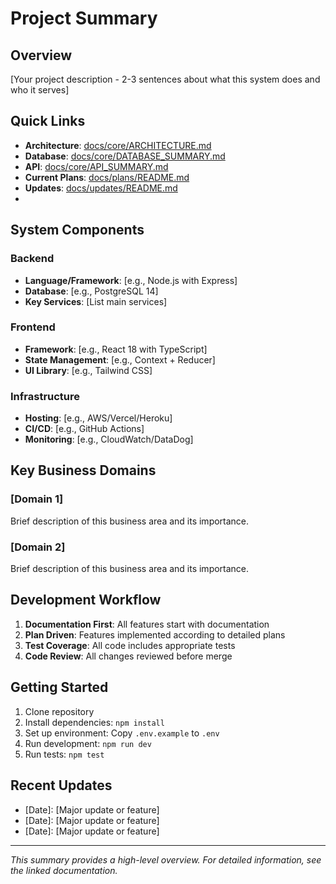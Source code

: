 # Project Summary

## Overview
[Your project description - 2-3 sentences about what this system does and who it serves]

## Quick Links
- **Architecture**: [docs/core/ARCHITECTURE.md](./core/ARCHITECTURE.md)
- **Database**: [docs/core/DATABASE_SUMMARY.md](./core/DATABASE_SUMMARY.md)
- **API**: [docs/core/API_SUMMARY.md](./core/API_SUMMARY.md)
- **Current Plans**: [docs/plans/README.md](./plans/README.md)
- **Updates**: [docs/updates/README.md](./updates/README.md)
- 
## System Components

### Backend
- **Language/Framework**: [e.g., Node.js with Express]
- **Database**: [e.g., PostgreSQL 14]
- **Key Services**: [List main services]

### Frontend  
- **Framework**: [e.g., React 18 with TypeScript]
- **State Management**: [e.g., Context + Reducer]
- **UI Library**: [e.g., Tailwind CSS]

### Infrastructure
- **Hosting**: [e.g., AWS/Vercel/Heroku]
- **CI/CD**: [e.g., GitHub Actions]
- **Monitoring**: [e.g., CloudWatch/DataDog]

## Key Business Domains

### [Domain 1]
Brief description of this business area and its importance.

### [Domain 2]
Brief description of this business area and its importance.

## Development Workflow

1. **Documentation First**: All features start with documentation
2. **Plan Driven**: Features implemented according to detailed plans
3. **Test Coverage**: All code includes appropriate tests
4. **Code Review**: All changes reviewed before merge

## Getting Started

1. Clone repository
2. Install dependencies: `npm install`
3. Set up environment: Copy `.env.example` to `.env`
4. Run development: `npm run dev`
5. Run tests: `npm test`

## Recent Updates

- [Date]: [Major update or feature]
- [Date]: [Major update or feature]
- [Date]: [Major update or feature]

---

*This summary provides a high-level overview. For detailed information, see the linked documentation.*